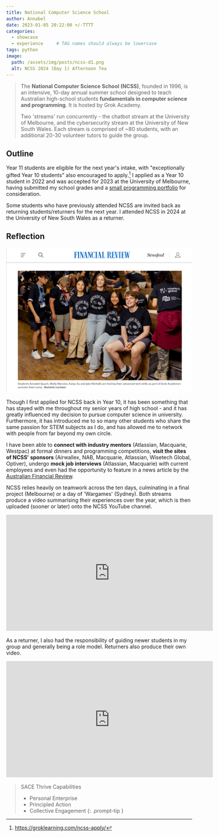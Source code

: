 ```yaml
---
title: National Computer Science School
author: Annabel
date: 2023-01-05 20:22:00 +/-TTTT
categories: 
  - showcase
  - experience     # TAG names should always be lowercase
tags: python
image: 
  path: /assets/img/posts/ncss-d1.png
  alt: NCSS 2024 (Day 1) Afternoon Tea 
---
```



>The **National Computer Science School (NCSS)**, founded in 1996, is an intensive, 10-day annual summer school designed to teach Australian high-school students **fundamentals in computer science and programming**. It is hosted by Grok Academy.  
>
>Two 'streams' run concurrently - the chatbot stream at the University of Melbourne, and the cybersecurity stream at the University of New South Wales. Each stream is comprised of ~80 students, with an additional 20-30 volunteer tutors to guide the group.


## Outline 
Year 11 students are eligible for the next year's intake, with "exceptionally gifted Year 10 students" also encouraged to apply.[^1] I applied as a Year 10 student in 2022 and was accepted for 2023 at the University of Melbourne, having submitted my school grades and a [small programming portfolio](https://github.com/phthallo/code-examples) for consideration. 

Some students who have previously attended NCSS are invited back as returning students/returners for the next year. I attended NCSS in 2024 at the University of New South Wales as a returner. 

## Reflection

![alt txt](/assets/img/posts/ncss-afr.png)

Though I first applied for NCSS back in Year 10, it has been something that has stayed with me throughout my senior years of high school - and it has greatly influenced my decision to pursue computer science in university. 
Furthermore, it has introduced me to so many other students who share the same passion for STEM subjects as I do, and has allowed me to network with people from far beyond my own circle.

I have been able to **connect with industry mentors** (Atlassian, Macquarie, Westpac) at formal dinners and programming competitions, **visit the sites of NCSS' sponsors** (Airwallex, NAB, Macquarie, Atlassian, Wisetech Global, Optiver), undergo **mock job interviews** (Atlassian, Macquarie) with current employees and even had the opportunity to feature in a news article by the [Australian Financial Review](https://www.afr.com/work-and-careers/education/software-billionaire-backs-tech-summer-camp-to-win-hearts-and-souls-20240110-p5ewbu). 


NCSS relies heavily on teamwork across the ten days, culminating in a final project (Melbourne) or a day of 'Wargames' (Sydney). Both streams produce a video summarising their experiences over the year, which is then uploaded (sooner or later) onto the NCSS YouTube channel. 

<center><iframe width="560" height="315" src="https://www.youtube.com/embed/bqY1YTi2pYg?si=3VHnAqDy4bZkr479" title="YouTube video player" frameborder="0" allow="accelerometer; autoplay; clipboard-write; encrypted-media; gyroscope; picture-in-picture; web-share" referrerpolicy="strict-origin-when-cross-origin" allowfullscreen></iframe></center>

As a returner, I also had the responsibility of guiding newer students in my group and generally being a role model. Returners also produce their own video.

<center><iframe width="560" height="315" src="https://www.youtube.com/embed/YM0h9mCGNfM?si=5NIM_OkiqQuCOxK0" title="YouTube video player" frameborder="0" allow="accelerometer; autoplay; clipboard-write; encrypted-media; gyroscope; picture-in-picture; web-share" referrerpolicy="strict-origin-when-cross-origin" allowfullscreen></iframe></center>

> SACE Thrive Capabilities
> - Personal Enterprise
> - Principled Action
> - Collective Engagement
{: .prompt-tip }

[^1]: <a href = "https://groklearning.com/ncss-apply/">https://groklearning.com/ncss-apply/</a>


